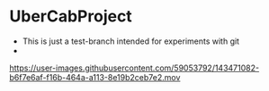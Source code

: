 # UberCabProject
- This is just a test-branch intended for experiments with git
- 

https://user-images.githubusercontent.com/59053792/143471082-b6f7e6af-f16b-464a-a113-8e19b2ceb7e2.mov

